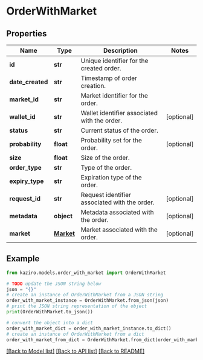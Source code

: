 # OrderWithMarket

## Properties

| Name             | Type                    | Description                                   | Notes      |
| ---------------- | ----------------------- | --------------------------------------------- | ---------- |
| **id**           | **str**                 | Unique identifier for the created order.      |
| **date_created** | **str**                 | Timestamp of order creation.                  |
| **market_id**    | **str**                 | Market identifier for the order.              |
| **wallet_id**    | **str**                 | Wallet identifier associated with the order.  | [optional] |
| **status**       | **str**                 | Current status of the order.                  |
| **probability**  | **float**               | Probability set for the order.                | [optional] |
| **size**         | **float**               | Size of the order.                            |
| **order_type**   | **str**                 | Type of the order.                            |
| **expiry_type**  | **str**                 | Expiration type of the order.                 |
| **request_id**   | **str**                 | Request identifier associated with the order. | [optional] |
| **metadata**     | **object**              | Metadata associated with the order.           | [optional] |
| **market**       | [**Market**](Market.md) | Market associated with the order.             | [optional] |

## Example

```python
from kaziro.models.order_with_market import OrderWithMarket

# TODO update the JSON string below
json = "{}"
# create an instance of OrderWithMarket from a JSON string
order_with_market_instance = OrderWithMarket.from_json(json)
# print the JSON string representation of the object
print(OrderWithMarket.to_json())

# convert the object into a dict
order_with_market_dict = order_with_market_instance.to_dict()
# create an instance of OrderWithMarket from a dict
order_with_market_from_dict = OrderWithMarket.from_dict(order_with_market_dict)
```

[[Back to Model list]](../README.md#documentation-for-models) [[Back to API list]](../README.md#documentation-for-api-endpoints) [[Back to README]](../README.md)
